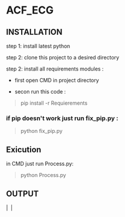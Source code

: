# ACF_ECG

## INSTALLATION

step 1: install latest python

step 2: clone this project to a desired directory

step 2: install all requirements modules : 

- first open CMD in project directory

- secon run this code : 

> pip install -r Requierements

### if pip doesn't work just run fix_pip.py :

> python fix_pip.py

## Exicution 

in CMD just run Process.py:

> python Process.py

## OUTPUT

| <img href="https://upload.wikimedia.org/wikipedia/commons/thumb/c/c0/Young_girl_smiling_in_sunshine_%282%29.jpg/1200px-Young_girl_smiling_in_sunshine_%282%29.jpg"/> |
